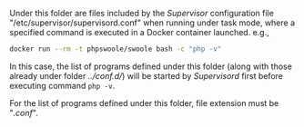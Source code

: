 Under this folder are files included by the _Supervisor_ configuration file "/etc/supervisor/supervisord.conf" when
running under task mode, where a specified command is executed in a Docker container launched. e.g.,

```bash
docker run --rm -t phpswoole/swoole bash -c "php -v"
```

In this case, the list of programs defined under this folder (along with those already under folder _../conf.d/_) will
be started by _Supervisord_ first before executing command `php -v`.

For the list of programs defined under this folder, file extension must be "_.conf_".
